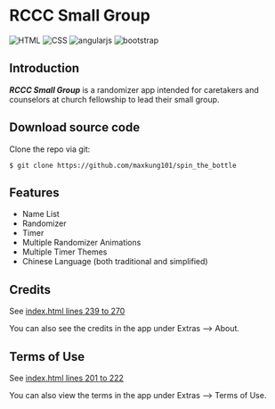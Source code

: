 # RCCC Small Group
![HTML](https://img.shields.io/badge/HTML-5-red.svg)
![CSS](https://img.shields.io/badge/CSS-3-blue.svg)
![angularjs](https://img.shields.io/badge/angularjs-v1.5.11-yellow.svg)
![bootstrap](https://img.shields.io/badge/bootstrap-v4.0-blue.svg)

Introduction
------------
***RCCC Small Group*** is a randomizer app intended for caretakers and counselors at church fellowship to lead their small group.

Download source code
--------------------
Clone the repo via git:
```
$ git clone https://github.com/maxkung101/spin_the_bottle
```
Features
--------
* Name List
* Randomizer
* Timer
* Multiple Randomizer Animations
* Multiple Timer Themes
* Chinese Language (both traditional and simplified)

Credits
-------
See [index.html lines 239 to 270](https://github.com/maxkung101/spin_the_bottle/blob/master/www/index.html#L239)

You can also see the credits in the app under Extras --> About.

Terms of Use
------------
See [index.html lines 201 to 222](https://github.com/maxkung101/spin_the_bottle/blob/master/www/index.html#L201)

You can also view the terms in the app under Extras --> Terms of Use.
